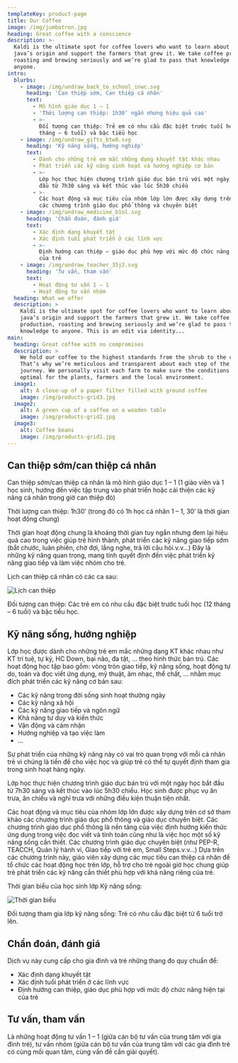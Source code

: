 ```yaml
---
templateKey: product-page
title: Our Coffee
image: /img/jumbotron.jpg
heading: Great coffee with a conscience
description: >-
  Kaldi is the ultimate spot for coffee lovers who want to learn about their
  java’s origin and support the farmers that grew it. We take coffee production,
  roasting and brewing seriously and we’re glad to pass that knowledge to
  anyone.
intro:
  blurbs:
    - image: /img/undraw_back_to_school_inwc.svg
      heading: 'Can thiệp sớm, Can thiệp cá nhân'
      text:
        - Mô hình giáo dục 1 – 1
        - 'Thời lượng can thiệp: 1h30’ ngắn nhưng hiệu quả cao'
        - >-
          Đối tượng can thiệp: Trẻ em có nhu cầu đặc biệt trước tuối học (12
          tháng – 6 tuổi) và bậc tiểu học
    - image: /img/undraw_gifts_btw0.svg
      heading: 'Kỹ năng sống, hướng nghiệp'
      text:
        - Dành cho những trẻ em mắc những dạng khuyết tật khác nhau
        - Phát triển các kỹ năng sinh hoạt và hướng nghiệp cơ bản
        - >-
          Lớp học thực hiện chương trình giáo dục bán trú với một ngày học bắt
          đầu từ 7h30 sáng và kết thúc vào lúc 5h30 chiều
        - >-
          Các hoạt động và mục tiêu của nhóm lớp lớn được xây dựng trên cơ sở
          các chương trình giáo dục phổ thông và chuyên biệt
    - image: /img/undraw_medicine_b1ol.svg
      heading: 'Chẩn đoán, đánh giá'
      text:
        - Xác định dạng khuyết tật
        - Xác định tuổi phát triển ở các lĩnh vực
        - >-
          Định hướng can thiệp – giáo dục phù hợp với mức độ chức năng hiện tại
          của trẻ
    - image: /img/undraw_teacher_35j2.svg
      heading: 'Tư vấn, tham vấn'
      text:
        - Hoạt động tư vấn 1 – 1
        - Hoạt động tư vấn nhóm
  heading: What we offer
  description: >
    Kaldi is the ultimate spot for coffee lovers who want to learn about their
    java’s origin and support the farmers that grew it. We take coffee
    production, roasting and brewing seriously and we’re glad to pass that
    knowledge to anyone. This is an edit via identity...
main:
  heading: Great coffee with no compromises
  description: >
    We hold our coffee to the highest standards from the shrub to the cup.
    That’s why we’re meticulous and transparent about each step of the coffee’s
    journey. We personally visit each farm to make sure the conditions are
    optimal for the plants, farmers and the local environment.
  image1:
    alt: A close-up of a paper filter filled with ground coffee
    image: /img/products-grid3.jpg
  image2:
    alt: A green cup of a coffee on a wooden table
    image: /img/products-grid2.jpg
  image3:
    alt: Coffee beans
    image: /img/products-grid1.jpg
---
```

## Can thiệp sớm/can thiệp cá nhân

Can thiệp sớm/can thiệp cá nhân là mô hình giáo dục 1 – 1 (1 giáo viên
và 1 học sinh, hướng đến việc tập trung vào phát triển hoặc cải thiện
các kỹ năng cá nhân trong giờ can thiệp đó)

Thời lượng can thiệp: 1h30’ (trong đó có 1h học cá nhân 1 – 1, 30’ là
thời gian hoạt động chung)

Thời gian hoạt động chung là khoảng thời gian tuy ngắn nhưng đem lại
hiệu quả cao trong việc giúp trẻ hình thành, phát triển các kỹ năng
giao tiếp sớm (bắt chước, luân phiên, chờ đợi, lắng nghe, trả lời câu
hỏi.v.v…) Đây là những kỹ năng quan trọng, mang tính quyết định đến
việc phát triển kỹ năng giao tiếp và làm việc nhóm cho trẻ.

Lịch can thiệp cá nhân có các ca sau:

![Lịch can thiệp](/img/8-giờ2_1.png "Lịch can thiệp")

Đối tượng can thiệp: Các trẻ em có nhu cầu đặc biệt trước tuối học (12
tháng – 6 tuổi) và bậc tiểu học.

## Kỹ năng sống, hướng nghiệp

Lớp học được dành cho những trẻ em mắc những dạng KT khác nhau như KT
trí tuệ, tự kỷ, HC Down, bại não, đa tật, … theo hình thức bán trú. Các
hoạt động học tập bao gồm: vòng tròn giao tiếp, kỹ năng sống, hoạt động
tự do, toán và đọc viết ứng dụng, mỹ thuật, âm nhạc, thể chất, … nhằm
mục đích phát triển các kỹ năng cơ bản sau:

* Các kỹ năng trong đời sống sinh hoạt thường ngày
* Các kỹ năng xã hội
* Các kỹ năng giao tiếp và ngôn ngữ
* Khả năng tư duy và kiến thức
* Vận động và cảm nhận
* Hướng nghiệp và tạo việc làm
* …

Sự phát triển của những kỹ năng này có vai trò quan trọng với mỗi cá
nhân trẻ vì chúng là tiền đề cho việc học và giúp trẻ có thể tự quyết
định tham gia trong sinh hoạt hàng ngày.

Lớp học thực hiện chương trình giáo dục bán trú với một ngày học bắt đầu
từ 7h30 sáng và kết thúc vào lúc 5h30 chiều. Học sinh được phục vụ ăn
trưa, ăn chiều và nghỉ trưa với những điều kiện thuận tiện nhất.

Các hoạt động và mục tiêu của nhóm lớp lớn được xây dựng trên cơ sở tham
khảo các chương trình giáo dục phổ thông và giáo dục chuyên biệt. Các
chương trình giáo dục phổ thông là nền tảng của việc định hướng kiến
thức ứng dụng trong việc đọc viết và tính toán cũng như là việc học
một số kỹ năng sống cần thiết. Các chương trình giáo dục chuyên biệt
(như PEP-R, TEACCH, Quản lý hành vi, Giao tiếp với trẻ em, Small
Steps.v.v…) Dựa trên các chương trình này, giáo viên xây dựng các mục
tiêu can thiệp cá nhân để tổ chức các hoạt động học trên lớp, hỗ trợ
cho trẻ ngoài giờ học chung giúp trẻ phát triển các kỹ năng cần thiết
phù hợp với khả năng riêng của trẻ.

Thời gian biểu của học sinh lớp Kỹ năng sống:

![Thời gian biểu](/img/8-giờ_1.png "Thời gian biểu")

Đối tượng tham gia lớp kỹ năng sống: Trẻ có nhu cầu đặc biệt từ 6 tuổi
trở lên.

## Chẩn đoán, đánh giá

Dịch vụ này cung cấp cho gia đình và trẻ những thang đo quy chuẩn để:

* Xác định dạng khuyết tật
* Xác định tuổi phát triển ở các lĩnh vực
* Định hướng can thiệp, giáo dục phù hợp với mức độ chức năng hiện tại
  của trẻ

## Tư vấn, tham vấn

Là những hoạt động tư vấn 1 – 1 (giữa cán bộ tư vấn của trung tâm với
gia đình trẻ), tư vấn nhóm (giữa cán bộ tư vấn của trung tâm với các gia
đình trẻ có cùng mối quan tâm, cùng vấn đề cần giải quyết).
